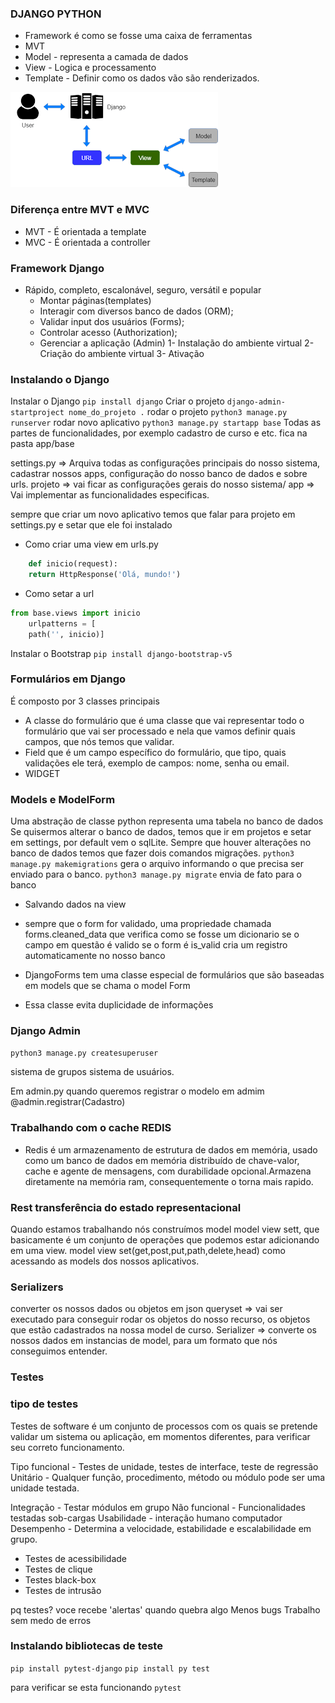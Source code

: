### DJANGO PYTHON

- Framework é como se fosse uma caixa de ferramentas
- MVT
- Model - representa a camada de dados
- View - Logica e processamento
- Template - Definir como os dados vão são renderizados.

![MVT](/mvt.png)

### Diferença entre MVT e MVC
- MVT - É orientada a template
- MVC - É orientada a controller

### Framework Django
- Rápido, completo, escalonável, seguro, versátil e popular
  - Montar páginas(templates)
  - Interagir com diversos banco de dados (ORM);
  - Validar input dos usuários (Forms);
  - Controlar acesso (Authorization);
  - Gerenciar a aplicação (Admin)
1- Instalação do ambiente virtual
2- Criação do ambiente virtual
3- Ativação

### Instalando o Django
Instalar o Django `pip install django`
Criar o projeto `django-admin-startproject nome_do_projeto .`
rodar o projeto `python3 manage.py runserver`
rodar novo aplicativo `python3 manage.py startapp base` Todas as partes de funcionalidades, por exemplo cadastro de curso e etc. fica na pasta app/base

settings.py => Arquiva todas as configurações principais do nosso sistema, cadastrar nossos apps, configuração do nosso banco de dados e sobre urls. 
projeto => vai ficar as configurações gerais do nosso sistema/
app => Vai implementar as funcionalidades especificas.

sempre que criar um novo aplicativo temos que falar para projeto em settings.py e setar que ele foi instalado


- Como criar uma view em urls.py
```python
    def inicio(request):
    return HttpResponse('Olá, mundo!')
```
- Como setar a url
```python
from base.views import inicio
    urlpatterns = [
    path('', inicio)]
```

Instalar o Bootstrap
`pip install django-bootstrap-v5`

### Formulários em Django
É composto por 3 classes principais
- A classe do formulário que é uma classe que vai representar todo o formulário que vai ser processado 
e nela que vamos definir quais campos, que nós temos que validar.
- Field que é um campo específico do formulário, que tipo, quais validações ele terá,
exemplo de campos: nome, senha ou email.
- WIDGET

### Models e ModelForm
 Uma abstração de classe python representa uma tabela no banco de dados
 Se quisermos alterar o banco de dados, temos que ir em projetos e setar em settings, por default vem o sqlLite.
 Sempre que houver alterações no banco de dados temos que fazer dois comandos migrações.
 `python3 manage.py makemigrations` gera o arquivo informando o que precisa ser enviado para o banco.
 `python3 manage.py migrate` envia de fato para o banco

- Salvando dados na view
- sempre que o form for validado, uma propriedade chamada forms.cleaned_data que verifica como se fosse um dicionario
se o campo em questão é valido se o form é is_valid cria um registro automaticamente no nosso banco

- DjangoForms tem uma classe especial de formulários que são baseadas em models que se chama o model Form
- Essa classe evita duplicidade de informações

### Django Admin
`python3 manage.py createsuperuser`

sistema de grupos
sistema de usuários.

Em admin.py quando queremos registrar o modelo em admim @admin.registrar(Cadastro)

### Trabalhando com o cache REDIS
- Redis é um armazenamento de estrutura de dados em memória, usado como um banco de dados em memória distribuído de chave-valor, cache e agente de mensagens, com durabilidade opcional.Armazena diretamente na memória ram, consequentemente o torna mais rapido.

### Rest transferência do estado representacional
Quando estamos trabalhando nós construímos model model view sett, que basicamente é um conjunto de operações que podemos estar adicionando em uma view.
model view set(get,post,put,path,delete,head) como acessando as models dos nossos aplicativos.

### Serializers
converter os nossos dados ou objetos em json
queryset => vai ser executado para conseguir rodar os objetos do nosso recurso, os objetos que estão cadastrados na nossa model de curso.
Serializer => converte os nossos dados em instancias de model, para um formato que nós conseguimos entender.


### Testes

### tipo de testes
Testes de software é um conjunto de processos com os quais se pretende validar um sistema ou aplicação, em momentos diferentes, para verificar seu correto funcionamento.

Tipo funcional - Testes de unidade, testes de interface, teste de regressão
Unitário - Qualquer função, procedimento, método ou módulo pode ser uma unidade testada.

Integração - Testar módulos em grupo
Não funcional - Funcionalidades testadas sob-cargas
Usabilidade - interação humano computador
Desempenho - Determina a velocidade, estabilidade e escalabilidade em grupo.

- Testes de acessibilidade
- Testes de clique
- Testes black-box
- Testes de intrusão

pq testes?
voce recebe 'alertas' quando quebra algo
Menos bugs
Trabalho sem medo de erros

### Instalando bibliotecas de teste
`pip install pytest-django`
`pip install py test`

para verificar se esta funcionando 
`pytest`

